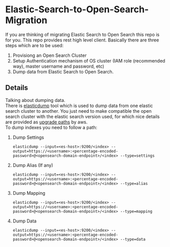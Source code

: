 # Elastic-Search-to-Open-Search-Migration
If you are thinking of migrating Elastic Search to Open Search this repo is for you. This repo provides rest high level client.
Basically there are three steps which are to be used:

1. Provisiong an Open Search Cluster
2. Setup Authentication mechanism of OS cluster (IAM role (recommended way), master username and password, etc)
3. Dump data from Elastic Search to Open Search.

## Details
Talking about dumping data. <br />
There is [elasticdump](https://github.com/elasticsearch-dump/elasticsearch-dump) tool which is used to dump data from one elastic search cluster to another. You just need to make compatible the open search cluster with the elastic search version used, for which nice details are provided as [upgrade paths](https://docs.aws.amazon.com/opensearch-service/latest/developerguide/version-migration.html) by aws. <br />
To dump indexes you need to follow a path:

1. Dump Settings <br />
   ```shell
   elasticdump --input=<es-host>:9200/<index> --output=https://<username>:<percentage-encoded-password>@<opensearch-domain-endpoint>/<index> --type=settings
   ```
2. Dump Alias (If any) <br />
   ```shell
   elasticdump --input=<es-host>:9200/<index> --output=https://<username>:<percentage-encoded-password>@<opensearch-domain-endpoint>/<index> --type=alias
   ```
3. Dump Mapping <br />
   ```shell
   elasticdump --input=<es-host>:9200/<index> --output=https://<username>:<percentage-encoded-password>@<opensearch-domain-endpoint>/<index> --type=mapping
   ```
4. Dump Data
   ```shell
   elasticdump --input=<es-host>:9200/<index> --output=https://<username>:<percentage-encoded-password>@<opensearch-domain-endpoint>/<index> --type=data
   ```
